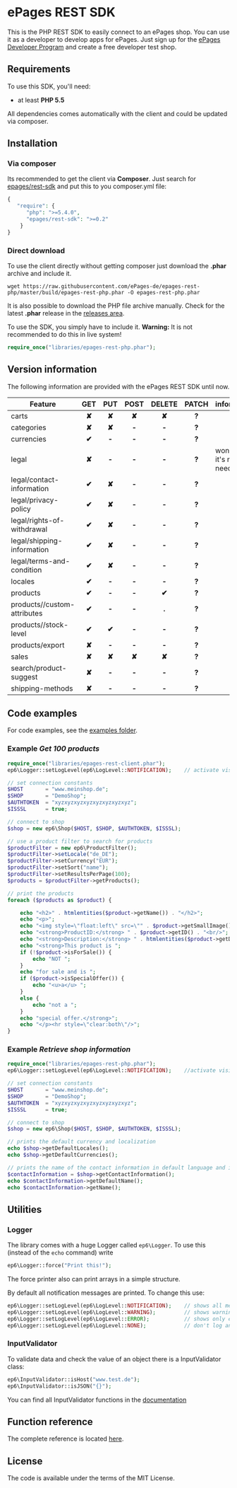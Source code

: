 # ePages REST SDK

This is the PHP REST SDK to easily connect to an ePages shop.
You can use it as a developer to develop apps for ePages.
Just sign up for the [ePages Developer Program](http://www.epages.cloud/developer/) and create a free developer test shop.

## Requirements

To use this SDK, you'll need:

* at least **PHP 5.5**

All dependencies comes automatically with the client and could be updated via composer.

## Installation

### Via composer
Its recommended to get the client via **Composer**.
Just search for [epages/rest-sdk](https://packagist.org/packages/epages/rest-sdk) and put this to you composer.yml file:

```php
{
   "require": {
      "php": ">=5.4.0",
      "epages/rest-sdk": ">=0.2"
    }
}
```

### Direct download
To use the client directly without getting composer just download the **.phar** archive and include it.

```
wget https://raw.githubusercontent.com/ePages-de/epages-rest-php/master/build/epages-rest-php.phar -O epages-rest-php.phar
```

It is also possible to download the PHP file archive manually.
Check for the latest **.phar** release in the [releases area](https://github.com/ePages-de/epages-rest-php/releases).

To use the SDK, you simply have to include it.
**Warning:** It is not recommended to do this in live system!
```php
require_once("libraries/epages-rest-php.phar");
```

## Version information

The following information are provided with the ePages REST SDK until now.

| Feature | GET | PUT | POST | DELETE | PATCH | information |
| --- | :---: | :---: | :---: | :---: | :---: | --- |
| carts | **✘** | **✘** | **✘** | **✘** | **?** |
| categories | **✘** | **✘** | **-** | **-** | **?** |
| currencies | **✔** | **-** | **-** | **-** | **?** |
| legal | **✘** | **-** | **-** | **-** | **?** | won't do, it's not needed |
| legal/contact-information | **✔** | **✘** | **-** | **-** | **?** |
| legal/privacy-policy | **✔** | **✘** | **-** | **-** | **?** |
| legal/rights-of-withdrawal | **✔** | **✘** | **-** | **-** | **?** |
| legal/shipping-information | **✔** | **✘** | **-** | **-** | **?** |
| legal/terms-and-condition | **✔** | **✘** | **-** | **-** | **?** |
| locales | **✔** | **-** | **-** | **-** | **?** |
| products | **✔** | **-** | **-** | **✔** | **?** |
| products/<id>/custom-attributes | **✔** | **-** | **-** | **.** | **?** |
| products/<id>/stock-level | **✔** | **✔** | **-** | **-** | **?** |
| products/export | **✘** | **-** | **-** | **-** | **?** |
| sales | **✘** | **✘** | **✘** | **✘** | **?** |
| search/product-suggest | **✘** | **-** | **-** | **-** | **?** |
| shipping-methods | **✘** | **-** | **-** | **-** | **?** |

## Code examples

For code examples, see the [examples folder](https://github.com/ePages-de/epages-rest-php/tree/master/examples).

### Example *Get 100 products*

```php
require_once("libraries/epages-rest-client.phar");
ep6\Logger::setLogLevel(ep6\LogLevel::NOTIFICATION);	// activate visible output

// set connection constants
$HOST		= "www.meinshop.de";
$SHOP		= "DemoShop";
$AUTHTOKEN	= "xyzxyzxyzxyzxyzxyzxyzxyz";
$ISSSL		= true;

// connect to shop
$shop = new ep6\Shop($HOST, $SHOP, $AUTHTOKEN, $ISSSL);

// use a product filter to search for products
$productFilter = new ep6\ProductFilter();
$productFilter->setLocale("de_DE");
$productFilter->setCurrency("EUR");
$productFilter->setSort("name");
$productFilter->setResultsPerPage(100);
$products = $productFilter->getProducts();

// print the products
foreach ($products as $product) {

	echo "<h2>" . htmlentities($product->getName()) . "</h2>";
	echo "<p>";
	echo "<img style=\"float:left\" src=\"" . $product->getSmallImage()->getOriginURL() . "\"/>";
	echo "<strong>ProductID:</strong> " . $product->getID() . "<br/>";
	echo "<strong>Description:</strong> " . htmlentities($product->getDescription()) . "<br/><br/>";
	echo "<strong>This product is ";
	if (!$product->isForSale()) {
		echo "NOT ";
	}
	echo "for sale and is ";
	if ($product->isSpecialOffer()) {
		echo "<u>a</u> ";
	}
	else {
		echo "not a ";
	}
	echo "special offer.</strong>";
	echo "</p><hr style=\"clear:both\"/>";
}
```

### Example *Retrieve shop information*

```php
require_once("libraries/epages-rest-php.phar");
ep6\Logger::setLogLevel(ep6\LogLevel::NOTIFICATION);	//activate visible output

// set connection constants
$HOST		= "www.meinshop.de";
$SHOP		= "DemoShop";
$AUTHTOKEN	= "xyzxyzxyzxyzxyzxyzxyzxyz";
$ISSSL		= true;

// connect to shop
$shop = new ep6\Shop($HOST, $SHOP, $AUTHTOKEN, $ISSSL);

// prints the default currency and localization
echo $shop->getDefaultLocales();
echo $shop->getDefaultCurrencies();

// prints the name of the contact information in default language and in german
$contactInformation = $shop->getContactInformation();
echo $contactInformation->getDefaultName();
echo $contactInformation->getName();
```

## Utilities

### Logger

The library comes with a huge Logger called ```ep6\Logger```.
To use this (instead of the ```echo``` command) write
```php
ep6\Logger::force("Print this!");
```
The force printer also can print arrays in a simple structure.

By default all notification messages are printed. To change this use:
```php
ep6\Logger::setLogLevel(ep6\LogLevel::NOTIFICATION);	// shows all messages
ep6\Logger::setLogLevel(ep6\LogLevel::WARNING);			// shows warning and error messages
ep6\Logger::setLogLevel(ep6\LogLevel::ERROR);			// shows only error messages
ep6\Logger::setLogLevel(ep6\LogLevel::NONE);			// don't log anything
```
### InputValidator

To validate data and check the value of an object there is a InputValidator class:
```php
ep6\InputValidator::isHost("www.test.de");
ep6\InputValidator::isJSON("{}");
```
You can find all InputValidator functions in the [documentation](http://dbawdy.de/epages-rest-php/doc/class-ep6.InputValidator.html)

## Function reference

The complete reference is located [here](http://dbawdy.de/epages-rest-php/doc).

## License

The code is available under the terms of the MIT License.
